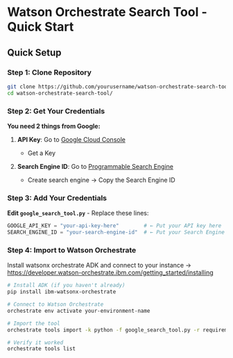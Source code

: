 # Watson Orchestrate Search Tool - Quick Start

##  Quick Setup

### Step 1: Clone Repository
```bash
git clone https://github.com/yourusername/watson-orchestrate-search-tool
cd watson-orchestrate-search-tool/
```

### Step 2: Get Your Credentials
**You need 2 things from Google:**

1. **API Key**: Go to [Google Cloud Console](https://developers.google.com/custom-search/v1/introduction)
   - Get a Key
   
2. **Search Engine ID**: Go to [Programmable Search Engine](https://programmablesearchengine.google.com)
   - Create search engine → Copy the Search Engine ID

### Step 3: Add Your Credentials
**Edit `google_search_tool.py`** - Replace these lines:
```python
GOOGLE_API_KEY = "your-api-key-here"        # ← Put your API key here
SEARCH_ENGINE_ID = "your-search-engine-id"  # ← Put your Search Engine ID here
```

### Step 4: Import to Watson Orchestrate

Install watsonx orchestrate ADK and connect to your instance -> https://developer.watson-orchestrate.ibm.com/getting_started/installing

```bash
# Install ADK (if you haven't already)
pip install ibm-watsonx-orchestrate

# Connect to Watson Orchestrate
orchestrate env activate your-environment-name

# Import the tool
orchestrate tools import -k python -f google_search_tool.py -r requirements.txt

# Verify it worked
orchestrate tools list
```
